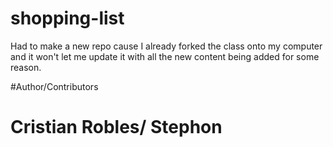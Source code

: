 # shopping-list

Had to make a new repo cause I already forked the class onto my computer and it won't let me update it with all the new content being added for some reason.




#Author/Contributors

# Cristian Robles/ Stephon
